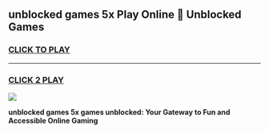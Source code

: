 
## unblocked games 5x Play Online 👋 Unblocked Games
<h3>
<a href="https://premium.freeplayer.one?title=unblocked_games_5x&ref=19F">CLICK TO PLAY</a></h3>
<hr>

<h3>
<a href="https://premium.freeplayer.one?title=unblocked_games_5x&ref=19F">CLICK 2 PLAY</a>
  
</h3>

<a href="https://premium.freeplayer.one?title=unblocked_games_5x&ref=19F"><img src="https://clearcache.store/games.png"></a>


**unblocked games 5x games unblocked: Your Gateway to Fun and Accessible Online Gaming**
